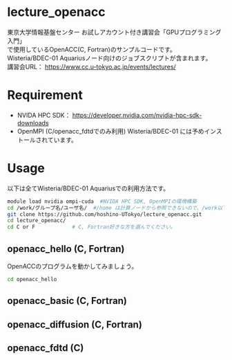 # lecture_openacc

東京大学情報基盤センター お試しアカウント付き講習会「GPUプログラミング入門」  
で使用しているOpenACC(C, Fortran)のサンプルコードです。  
Wisteria/BDEC-01 Aquariusノード向けのジョブスクリプトが含まれます。    
講習会URL： https://www.cc.u-tokyo.ac.jp/events/lectures/


# Requirement

* NVIDA HPC SDK： https://developer.nvidia.com/nvidia-hpc-sdk-downloads
* OpenMPI (C/openacc_fdtdでのみ利用) 
Wisteria/BDEC-01 には予めインストールされています。

# Usage 

以下は全てWisteria/BDEC-01 Aquariusでの利用方法です。

```bash
module load nvidia ompi-cuda  #NVIDA HPC SDK, OpenMPIの環境構築
cd /work/グループ名/ユーザ名/  #/home は計算ノードから参照できないので、/work以下で作業しましょう。
git clone https://github.com/hoshino-UTokyo/lecture_openacc.git
cd lecture_openacc/
cd C or F            # C, Fortran好きな方を選んでください。
```

## openacc_hello (C, Fortran)
OpenACCのプログラムを動かしてみましょう。
```bash
cd openacc_hello
```

## openacc_basic (C, Fortran)

## openacc_diffusion (C, Fortran)

## openacc_fdtd (C)

